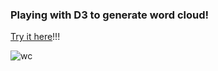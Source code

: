 ### Playing with D3 to generate word cloud!

[Try it here](https://aakankshadc.github.io/word-cloud/)!!!

![wc](https://github.com/user-attachments/assets/32614ea8-25f3-4380-8240-fa02821490df)
